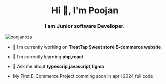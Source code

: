<h1 align="center">Hi 👋, I'm Poojan</h1>
<h3 align="center">I am Junior software Developer.</h3>

<p align="left"> <img src="https://komarev.com/ghpvc/?username=poojanoza&label=Profile%20views&color=0e75b6&style=flat" alt="poojanoza" /> </p>

- 🔭 I’m currently working on **TreatTap Sweet store E-commerce website**

- 🌱 I’m currently learning **php,react**

- 💬 Ask me about **typescrip,javascript,figma**
- My First E-Commerce Project comming soon in april 2024 full code


